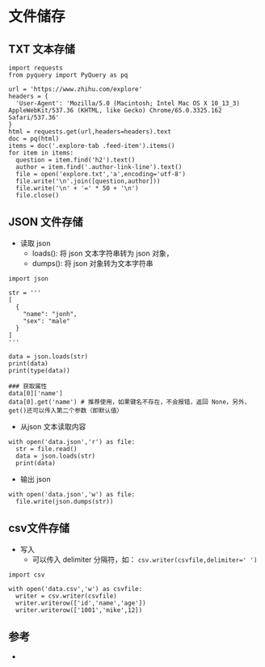 # 文件储存


## TXT 文本存储

```
import requests
from pyquery import PyQuery as pq

url = 'https://www.zhihu.com/explore'
headers = {
  'User-Agent': 'Mozilla/5.0 (Macintosh; Intel Mac OS X 10_13_3) AppleWebKit/537.36 (KHTML, like Gecko) Chrome/65.0.3325.162 Safari/537.36'
}
html = requests.get(url,headers=headers).text
doc = pq(html)
items = doc('.explore-tab .feed-item').items()
for item in items:
  question = item.find('h2').text()
  author = item.find('.author-link-line').text()
  file = open('explore.txt','a',encoding='utf-8')
  file.write('\n'.join([question,author]))
  file.write('\n' + '=' * 50 + '\n')
  file.close()
```


## JSON 文件存储

- 读取 json
  - loads(): 将 json 文本字符串转为 json 对象，
  - dumps(): 将 json 对象转为文本字符串
```
import json

str = '''
[
  {
    "name": "jonh",
    "sex": "male"
  }
]
'''

data = json.loads(str)
print(data)
print(type(data))

### 获取属性
data[0]['name']
data[0].get('name') # 推荐使用，如果键名不存在，不会报错，返回 None，另外，get()还可以传入第二个参数（即默认值）
```

-  从json 文本读取内容
```
with open('data.json','r') as file:
  str = file.read()
  data = json.loads(str)
  print(data)
```

- 输出 json
```
with open('data.json','w') as file:
  file.write(json.dumps(str))
```


## csv文件存储
- 写入
  - 可以传入 delimiter 分隔符，如： `csv.writer(csvfile,delimiter=' ')`
```
import csv

with open('data.csv','w') as csvfile:
  writer = csv.writer(csvfile)
  writer.writerow(['id','name','age'])
  writer.writerow(['1001','mike',12])
```

## 参考
- 
